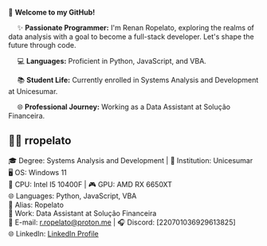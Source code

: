 🚀 **Welcome to my GitHub!**

&emsp; ✨ **Passionate Programmer:** I'm Renan Ropelato, exploring the realms of data analysis with a goal to become a full-stack developer. Let's shape the future through code.

&emsp; 💻 **Languages:** Proficient in Python, JavaScript, and VBA.

&emsp; 📚 **Student Life:** Currently enrolled in Systems Analysis and Development at Unicesumar.

&emsp; 🌐 **Professional Journey:** Working as a Data Assistant at Solução Financeira.

👨‍💻 **rropelato**
----------------
🎓 Degree: Systems Analysis and Development | 🏫 Institution: Unicesumar <br>
🖥️ OS: Windows 11 <br>
💽 CPU: Intel I5 10400F | 🎮 GPU: AMD RX 6650XT <br>
🌐 Languages: Python, JavaScript, VBA <br>
🧔 Alias: Ropelato <br>
🏢 Work: Data Assistant at Solução Financeira <br>
📧 E-mail: r.ropelato@proton.me | 🎧 Discord: [220701036929613825] <br>
🌐 LinkedIn: [LinkedIn Profile](https://www.linkedin.com/in/renan-ropelato/)

